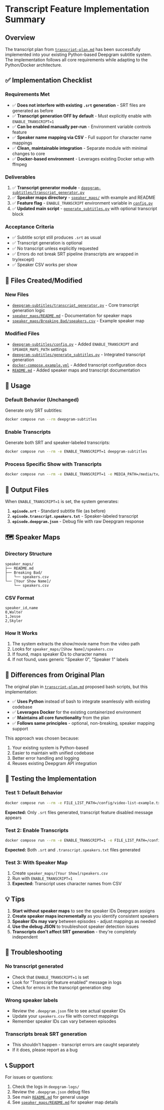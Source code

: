 # Transcript Feature Implementation Summary

## Overview

The transcript plan from [`transcript-plan.md`](transcript-plan.md) has been successfully implemented into your existing Python-based Deepgram subtitle system. The implementation follows all core requirements while adapting to the Python/Docker architecture.

## ✅ Implementation Checklist

### Requirements Met
- ✅ **Does not interfere with existing `.srt` generation** - SRT files are generated as before
- ✅ **Transcript generation OFF by default** - Must explicitly enable with `ENABLE_TRANSCRIPT=1`
- ✅ **Can be enabled manually per-run** - Environment variable controls feature
- ✅ **Speaker name mapping via CSV** - Full support for character name mappings
- ✅ **Clean, maintainable integration** - Separate module with minimal changes to core
- ✅ **Docker-based environment** - Leverages existing Docker setup with ffmpeg

### Deliverables
1. ✅ **Transcript generator module** - [`deepgram-subtitles/transcript_generator.py`](deepgram-subtitles/transcript_generator.py)
2. ✅ **Speaker maps directory** - [`speaker_maps/`](speaker_maps/) with example and README
3. ✅ **Feature flag** - `ENABLE_TRANSCRIPT` environment variable in [`config.py`](deepgram-subtitles/config.py)
4. ✅ **Updated main script** - [`generate_subtitles.py`](deepgram-subtitles/generate_subtitles.py) with optional transcript block

### Acceptance Criteria
- ✅ Subtitle script still produces `.srt` as usual
- ✅ Transcript generation is optional
- ✅ No transcript unless explicitly requested
- ✅ Errors do not break SRT pipeline (transcripts are wrapped in try/except)
- ✅ Speaker CSV works per show

## 📁 Files Created/Modified

### New Files
- [`deepgram-subtitles/transcript_generator.py`](deepgram-subtitles/transcript_generator.py) - Core transcript generation logic
- [`speaker_maps/README.md`](speaker_maps/README.md) - Documentation for speaker maps
- [`speaker_maps/Breaking Bad/speakers.csv`](speaker_maps/Breaking%20Bad/speakers.csv) - Example speaker map

### Modified Files
- [`deepgram-subtitles/config.py`](deepgram-subtitles/config.py) - Added `ENABLE_TRANSCRIPT` and `SPEAKER_MAPS_PATH` settings
- [`deepgram-subtitles/generate_subtitles.py`](deepgram-subtitles/generate_subtitles.py) - Integrated transcript generation
- [`docker-compose.example.yml`](docker-compose.example.yml) - Added transcript configuration docs
- [`README.md`](README.md) - Added speaker maps and transcript documentation

## 🚀 Usage

### Default Behavior (Unchanged)
Generate only SRT subtitles:
```bash
docker compose run --rm deepgram-subtitles
```

### Enable Transcripts
Generate both SRT and speaker-labeled transcripts:
```bash
docker compose run --rm -e ENABLE_TRANSCRIPT=1 deepgram-subtitles
```

### Process Specific Show with Transcripts
```bash
docker compose run --rm -e ENABLE_TRANSCRIPT=1 -e MEDIA_PATH=/media/tv/Breaking\ Bad deepgram-subtitles
```

## 📄 Output Files

When `ENABLE_TRANSCRIPT=1` is set, the system generates:

1. **`episode.srt`** - Standard subtitle file (as before)
2. **`episode.transcript.speakers.txt`** - Speaker-labeled transcript
3. **`episode.deepgram.json`** - Debug file with raw Deepgram response

## 🗺️ Speaker Maps

### Directory Structure
```
speaker_maps/
├── README.md
├── Breaking Bad/
│   └── speakers.csv
└── [Your Show Name]/
    └── speakers.csv
```

### CSV Format
```csv
speaker_id,name
0,Walter
1,Jesse
2,Skyler
```

### How It Works
1. The system extracts the show/movie name from the video path
2. Looks for `speaker_maps/[Show Name]/speakers.csv`
3. If found, maps speaker IDs to character names
4. If not found, uses generic "Speaker 0", "Speaker 1" labels

## 🔄 Differences from Original Plan

The original plan in [`transcript-plan.md`](transcript-plan.md) proposed bash scripts, but this implementation:

- ✅ **Uses Python** instead of bash to integrate seamlessly with existing codebase
- ✅ **Leverages Docker** for the existing containerized environment
- ✅ **Maintains all core functionality** from the plan
- ✅ **Follows same principles** - optional, non-breaking, speaker mapping support

This approach was chosen because:
1. Your existing system is Python-based
2. Easier to maintain with unified codebase
3. Better error handling and logging
4. Reuses existing Deepgram API integration

## 🧪 Testing the Implementation

### Test 1: Default Behavior
```bash
docker compose run --rm -e FILE_LIST_PATH=/config/video-list-example.txt deepgram-subtitles
```
**Expected:** Only `.srt` files generated, transcript feature disabled message appears

### Test 2: Enable Transcripts
```bash
docker compose run --rm -e ENABLE_TRANSCRIPT=1 -e FILE_LIST_PATH=/config/video-list-example.txt deepgram-subtitles
```
**Expected:** Both `.srt` and `.transcript.speakers.txt` files generated

### Test 3: With Speaker Map
1. Create `speaker_maps/[Your Show]/speakers.csv`
2. Run with `ENABLE_TRANSCRIPT=1`
3. **Expected:** Transcript uses character names from CSV

## 💡 Tips

1. **Start without speaker maps** to see the speaker IDs Deepgram assigns
2. **Create speaker maps incrementally** as you identify consistent speakers
3. **Speaker IDs may vary** between episodes - adjust mappings as needed
4. **Use the debug JSON** to troubleshoot speaker detection issues
5. **Transcripts don't affect SRT generation** - they're completely independent

## 🐛 Troubleshooting

### No transcript generated
- Check that `ENABLE_TRANSCRIPT=1` is set
- Look for "Transcript feature enabled" message in logs
- Check for errors in the transcript generation step

### Wrong speaker labels
- Review the `.deepgram.json` file to see actual speaker IDs
- Update your `speakers.csv` file with correct mappings
- Remember speaker IDs can vary between episodes

### Transcripts break SRT generation
- This shouldn't happen - transcript errors are caught separately
- If it does, please report as a bug

## 📞 Support

For issues or questions:
1. Check the logs in `deepgram-logs/`
2. Review the `.deepgram.json` debug files
3. See main [`README.md`](README.md) for general usage
4. See [`speaker_maps/README.md`](speaker_maps/README.md) for speaker map details